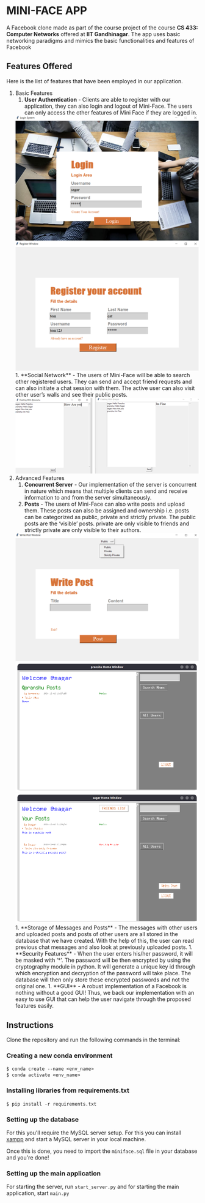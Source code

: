# MINI-FACE APP
A Facebook clone made as part of the course project of the course **CS 433: Computer Networks** offered at **IIT Gandhinagar**. The app uses basic networking paradigms and mimics the basic functionalities and features of Facebook

## Features Offered
Here is the list of features that have been employed in our application. 
1. Basic Features
    1. **User Authentication** - Clients are able to register with our application, they can also login and logout of Mini-Face. The users can only access the other features of Mini Face if they are logged in. 
    <img src="media/login.png">
    <img src="media/register.png">
    1. **Social Network** - The users of Mini-Face will be able to search other registered users. They can send and accept friend requests and can also initiate a chat session with them. The active user can also visit other user’s walls and see their public posts.
    <img src="media/chatting.png">
1. Advanced Features
    1. **Concurrent Server** - Our implementation of the server is concurrent in nature which means that multiple clients can send and receive information to and from the server simultaneously. 
    2. **Posts** - The users of Mini-Face can also write posts and upload them. These posts can also be assigned and ownership i.e. posts can be categorized as public, private and strictly private. The public posts are the ‘visible’ posts. private are only visible to friends and strictly private are only visible to their authors. 
    <img src="media/writepost.png">
    <img src="media/friendpost.png">
    <img src="media/ownership.png">
    1. **Storage of Messages and Posts** - The messages with other users and uploaded posts and posts of other users are all stored in the database that we have created. With the help of this, the user can read previous chat messages and  also look at previously uploaded posts.
    1. **Security Features** - When the user enters his/her password, it will be masked with ‘*’. The password will be then encrypted by using the cryptography module in python. It will generate a unique key id through which encryption and decryption of the password will take place. The database will then only store these encrypted passwords and not the original one.
    1. **GUI** - A robust implementation of a Facebook is nothing without a good GUI! Thus, we back our implementation with an easy to use GUI that can help the user navigate through the proposed features easily.

## Instructions
Clone the repository and run the following commands in the terminal:
### Creating a new conda environment
```shell
$ conda create --name <env_name>
$ conda activate <env_name>
```
### Installing libraries from requirements.txt
```shell
$ pip install -r requirements.txt
```

### Setting up the database
For this you'll require the MySQL server setup. For this you can install <a href="https://www.apachefriends.org/download.html">xampp</a> and start a MySQL server in your local machine. 

Once this is done, you need to import the `miniface.sql` file in your database and you're done!

### Setting up the main application
For starting the server, 
run `start_server.py` and for starting the main application, start `main.py`
